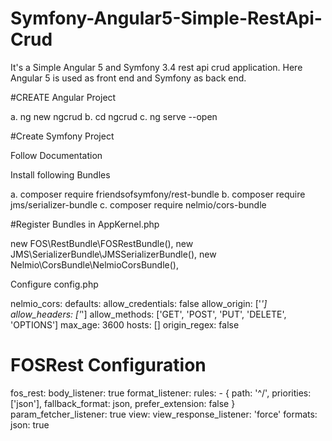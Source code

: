 # Symfony-Angular5-Simple-RestApi-Crud
It's a Simple Angular 5 and Symfony 3.4 rest api crud application.
Here Angular 5 is used as front end and Symfony as back end.

#CREATE Angular Project


 a. ng new ngcrud
 b. cd ngcrud
 c. ng serve --open
 
 
#Create Symfony Project 
 
 Follow Documentation
 
Install following Bundles

a. composer require friendsofsymfony/rest-bundle
b. composer require jms/serializer-bundle
c. composer require nelmio/cors-bundle

#Register Bundles in AppKernel.php

  new FOS\RestBundle\FOSRestBundle(),
  new JMS\SerializerBundle\JMSSerializerBundle(),
  new Nelmio\CorsBundle\NelmioCorsBundle(),
  
  
 Configure config.php
 
 nelmio_cors:
    defaults:
        allow_credentials: false
        allow_origin: ['*']
        allow_headers: ['*']
        allow_methods: ['GET', 'POST', 'PUT', 'DELETE', 'OPTIONS']
        max_age: 3600
        hosts: []
        origin_regex: false
 
# FOSRest Configuration
fos_rest:
    body_listener: true
    format_listener:
        rules:
            - { path: '^/', priorities: ['json'], fallback_format: json, prefer_extension: false }
    param_fetcher_listener: true
    view:
        view_response_listener: 'force'
        formats:
            json: true

